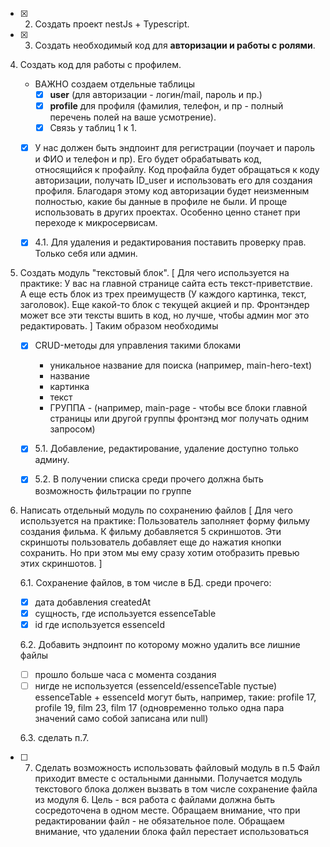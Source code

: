 - [X] 2. Создать проект nestJs + Typescript.
- [X] 3. Создать необходимый код для **авторизации и работы с ролями**.

4. Создать код для работы с профилем.
    - ВАЖНО создаем отдельные таблицы
      - [X] **user** (для авторизации - логин/mail, пароль и пр.)
      - [X] **profile** для профиля (фамилия, телефон, и пр - полный перечень полей на ваше усмотрение). 
      - [X] Связь у таблиц 1 к 1.
   - [X] У нас должен  быть эндпоинт для регистрации (поучает и пароль и ФИО и телефон и пр). Его будет обрабатывать код, относящийся к профайлу. Код профайла будет обращаться к коду авторизации, получать ID_user и использовать его для создания профиля.
    Благодаря этому код авторизации будет неизменным полностью, какие бы данные в профиле не были. И проще использовать в других проектах. Особенно ценно станет при переходе к микросервисам.
    
    - [X] 4.1. Для удаления и редактирования поставить проверку прав. Только себя или админ.


5. Создать модуль "текстовый блок".
[
Для чего используется на практике:
У вас на главной странице сайта есть текст-приветствие. А еще есть блок из трех преимуществ (У каждого картинка, текст, заголовок). Еще какой-то блок с текущей акцией и пр.
Фронтэндер может все эти тексты вшить в код, но лучше, чтобы админ мог это редактировать. 
] Таким образом необходимы 
   - [x] CRUD-методы для управления такими блоками
      - уникальное название для поиска (например, main-hero-text)
      - название 
      - картинка
      - текст
      - ГРУППА - (например, main-page - чтобы все блоки главной страницы или другой группы фронтэнд мог получать одним запросом)

    - [x] 5.1. Добавление, редактирование, удаление доступно только админу.
    
    - [x] 5.2. В получении списка среди прочего должна быть возможность фильтрации по группе

1. Написать отдельный модуль по сохранению файлов
[
Для чего используется на практике:
Пользователь заполняет форму фильму создания фильма.
К фильму добавляется 5 скриншотов.
Эти скриншоты пользователь добавляет еще до нажатия кнопки сохранить.
Но при этом мы ему сразу хотим отобразить превью этих скриншотов.
]

    6.1. Сохранение файлов, в том числе в БД.
среди прочего:
      - [X] дата добавления createdAt
      - [X] сущность, где используется essenceTable
      - [X] id где используется essenceId

    6.2. Добавить эндпоинт по которому можно удалить все лишние файлы
   - [ ] прошло больше часа с момента создания
   - [ ] нигде не используется (essenceId/essenceTable пустые)
   essenceTable + essenceId могут быть, например, такие: profile 17, profile 19, film 23, film 17 (одновременно только одна пара значений само собой записана или null)

    6.3. сделать п.7.


- [ ] 7. Сделать возможность использовать файловый модуль в п.5
Файл приходит вместе с остальными данными. Получается модуль текстового блока должен вызвать в том числе сохранение файла из модуля 6. Цель - вся работа с файлами должна быть сосредоточена в одном месте.
Обращаем внимание, что при редактировании файл - не обязательное поле.
Обращаем внимание, что  удалении блока файл перестает использоваться